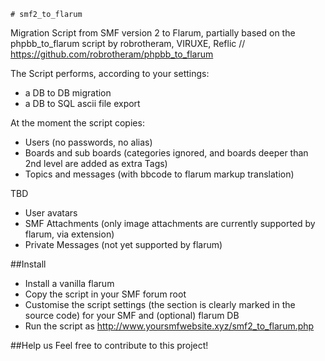	# smf2_to_flarum
Migration Script from SMF version 2 to Flarum, partially based on the phpbb_to_flarum script by robrotheram, VIRUXE, Reflic
// https://github.com/robrotheram/phpbb_to_flarum

The Script performs, according to your settings:
- a DB to DB migration
- a DB to SQL ascii file export

At the moment the script copies:
- Users (no passwords, no alias)
- Boards and sub boards (categories ignored, and boards deeper than 2nd level are added as extra Tags)
- Topics and messages (with bbcode to flarum markup translation)

TBD
- User avatars
- SMF Attachments (only image attachments are currently supported by flarum, via extension)
- Private Messages (not yet supported by flarum)

##Install
* Install a vanilla flarum
* Copy the script in your SMF forum root
* Customise the script settings (the section is clearly marked in the source code) for your SMF and (optional) flarum DB
* Run the script as http://www.yoursmfwebsite.xyz/smf2_to_flarum.php

##Help us
Feel free to contribute to this project!
